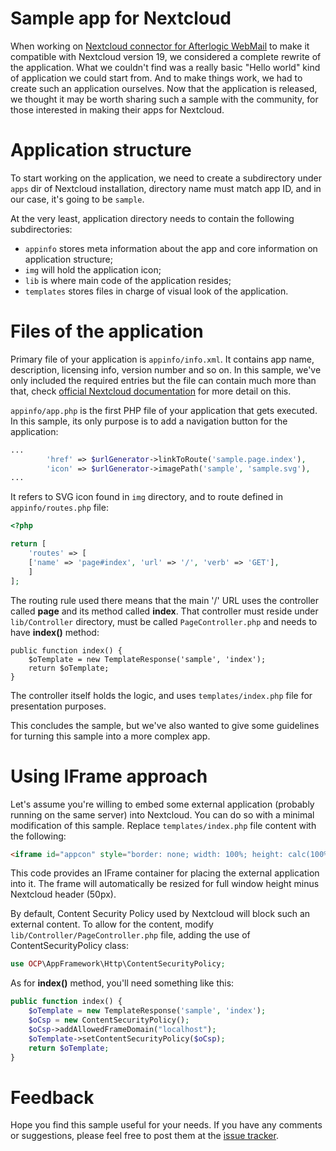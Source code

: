 Sample app for Nextcloud
========================

When working on [Nextcloud connector for Afterlogic WebMail](https://github.com/afterlogic/nextcloud-connector) to make it compatible with Nextcloud version 19, we considered a complete rewrite of the application. What we couldn't find was a really basic "Hello world" kind of application we could start from. And to make things work, we had to create such an application ourselves. Now that the application is released, we thought it may be worth sharing such a sample with the community, for those interested in making their apps for Nextcloud.

Application structure
=====================

To start working on the application, we need to create a subdirectory under `apps` dir of Nextcloud installation, directory name must match app ID, and in our case, it's going to be `sample`.

At the very least, application directory needs to contain the following subdirectories:
* `appinfo` stores meta information about the app and core information on application structure;
* `img` will hold the application icon;
* `lib` is where main code of the application resides;
* `templates` stores files in charge of visual look of the application.

Files of the application
========================

Primary file of your application is `appinfo/info.xml`. It contains app name, description, licensing info, version number and so on. In this sample, we've only included the required entries but the file can contain much more than that, check [official Nextcloud documentation](https://docs.nextcloud.com/server/19/developer_manual/app/info.html) for more detail on this.

`appinfo/app.php` is the first PHP file of your application that gets executed. In this sample, its only purpose is to add a navigation button for the application:

```php
...
        'href' => $urlGenerator->linkToRoute('sample.page.index'),
        'icon' => $urlGenerator->imagePath('sample', 'sample.svg'),
...
```

It refers to SVG icon found in `img` directory, and to route defined in `appinfo/routes.php` file:

```php
<?php

return [
    'routes' => [
	['name' => 'page#index', 'url' => '/', 'verb' => 'GET'],
    ]
];
 ```

The routing rule used there means that the main '/' URL uses the controller called **page** and its method called **index**. That controller must reside under `lib/Controller` directory, must be called `PageController.php` and needs to have **index()** method:

```
public function index() {
	$oTemplate = new TemplateResponse('sample', 'index');
	return $oTemplate;
}
```

The controller itself holds the logic, and uses `templates/index.php` file for presentation purposes.

This concludes the sample, but we've also wanted to give some guidelines for turning this sample into a more complex app.

Using IFrame approach
==============

Let's assume you're willing to embed some external application (probably running on the same server) into Nextcloud. You can do so with a minimal modification of this sample. Replace `templates/index.php` file content with the following:

```html
<iframe id="appcon" style="border: none; width: 100%; height: calc(100% - 50px); position: absolute; top: 50px; left: 0px; right: 0px; bottom: 0px;" tabindex="-1" frameborder="0" src="http://localhost/external-app/"></iframe> 
```

This code provides an IFrame container for placing the external application into it. The frame will automatically be resized for full window height minus Nextcloud header (50px).

By default, Content Security Policy used by Nextcloud will block such an external content. To allow for the content, modify `lib/Controller/PageController.php` file, adding the use of ContentSecurityPolicy class:

```php
use OCP\AppFramework\Http\ContentSecurityPolicy;
```

As for **index()** method, you'll need something like this:

```php
public function index() {
	$oTemplate = new TemplateResponse('sample', 'index');
	$oCsp = new ContentSecurityPolicy();
	$oCsp->addAllowedFrameDomain("localhost");
	$oTemplate->setContentSecurityPolicy($oCsp);
	return $oTemplate;
}
```

Feedback
===

Hope you find this sample useful for your needs. If you have any comments or suggestions, please feel free to post them at the [issue tracker](https://github.com/afterlogic/nextcloud-sample-app/issues).
